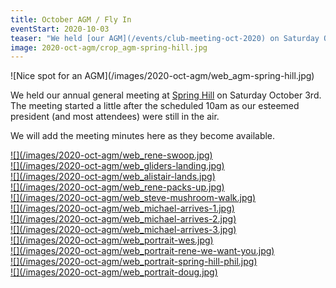 ```yaml
---
title: October AGM / Fly In
eventStart: 2020-10-03
teaser: "We held [our AGM](/events/club-meeting-oct-2020) on Saturday October 3rd at Spring Hill."
image: 2020-oct-agm/crop_agm-spring-hill.jpg
---
```


<div class="inline-img" data-fancybox="gallery" href="/images/2020-oct-agm/agm-spring-hill.jpg">
![Nice spot for an AGM](/images/2020-oct-agm/web_agm-spring-hill.jpg)
</div>

We held our annual general meeting at [Spring Hill](https://siteguide.org.au/Sites/Spring%20Hill.html) on Saturday October 3rd.
The meeting started a little after the scheduled 10am as our esteemed president (and most attendees) were still in the air.

We will add the meeting minutes here as they become available.

<div class="grid">
<div class="grid-sizer"></div>
<div class="grid-item"><a href='/images/2020-oct-agm/rene-swoop.jpg'>![](/images/2020-oct-agm/web_rene-swoop.jpg)</a></div>
<div class="grid-item grid-item--width2"><a href='/images/2020-oct-agm/gliders-landing.jpg'>![](/images/2020-oct-agm/web_gliders-landing.jpg)</a></div>
<div class="grid-item"><a href='/images/2020-oct-agm/alistair-lands.jpg'>![](/images/2020-oct-agm/web_alistair-lands.jpg)</a></div>
<div class="grid-item"><a href='/images/2020-oct-agm/rene-packs-up.jpg'>![](/images/2020-oct-agm/web_rene-packs-up.jpg)</a></div>
<div class="grid-item"><a href='/images/2020-oct-agm/steve-mushroom-walk.jpg'>![](/images/2020-oct-agm/web_steve-mushroom-walk.jpg)</a></div>
</div>

<div class="grid">
<div class="grid-sizer"></div>
<div class="grid-item"><a href='/images/2020-oct-agm/michael-arrives-1.jpg'>![](/images/2020-oct-agm/web_michael-arrives-1.jpg)</a></div>
<div class="grid-item"><a href='/images/2020-oct-agm/michael-arrives-2.jpg'>![](/images/2020-oct-agm/web_michael-arrives-2.jpg)</a></div>
<div class="grid-item"><a href='/images/2020-oct-agm/michael-arrives-3.jpg'>![](/images/2020-oct-agm/web_michael-arrives-3.jpg)</a></div>
</div>

<div class="grid">
<div class="grid-sizer"></div>
<div class="grid-item"><a href='/images/2020-oct-agm/portrait-wes.jpg'>![](/images/2020-oct-agm/web_portrait-wes.jpg)</a></div>
<div class="grid-item"><a href='/images/2020-oct-agm/portrait-rene-we-want-you.jpg'>![](/images/2020-oct-agm/web_portrait-rene-we-want-you.jpg)</a></div>
<div class="grid-item"><a href='/images/2020-oct-agm/portrait-spring-hill-phil.jpg'>![](/images/2020-oct-agm/web_portrait-spring-hill-phil.jpg)</a></div>
<div class="grid-item grid-item--width3"><a href='/images/2020-oct-agm/portrait-doug.jpg'>![](/images/2020-oct-agm/web_portrait-doug.jpg)</a></div>
</div>

